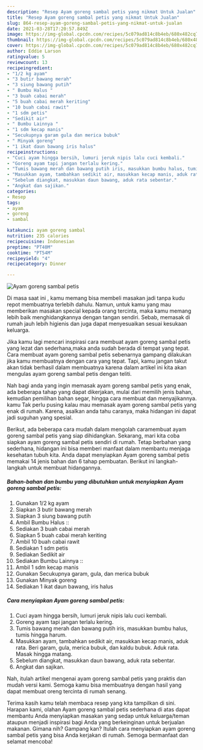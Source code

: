```yaml
---
description: "Resep Ayam goreng sambal petis yang nikmat Untuk Jualan"
title: "Resep Ayam goreng sambal petis yang nikmat Untuk Jualan"
slug: 864-resep-ayam-goreng-sambal-petis-yang-nikmat-untuk-jualan
date: 2021-03-28T17:20:57.849Z
image: https://img-global.cpcdn.com/recipes/5c079ad814c8b4eb/680x482cq70/ayam-goreng-sambal-petis-foto-resep-utama.jpg
thumbnail: https://img-global.cpcdn.com/recipes/5c079ad814c8b4eb/680x482cq70/ayam-goreng-sambal-petis-foto-resep-utama.jpg
cover: https://img-global.cpcdn.com/recipes/5c079ad814c8b4eb/680x482cq70/ayam-goreng-sambal-petis-foto-resep-utama.jpg
author: Eddie Larson
ratingvalue: 5
reviewcount: 13
recipeingredient:
- "1/2 kg ayam"
- "3 butir bawang merah"
- "3 siung bawang putih"
- " Bumbu Halus "
- "3 buah cabai merah"
- "5 buah cabai merah keriting"
- "10 buah cabai rawit"
- "1 sdm petis"
- "Sedikit air"
- " Bumbu Lainnya "
- "1 sdm kecap manis"
- "Secukupnya garam gula dan merica bubuk"
- " Minyak goreng"
- "1 ikat daun bawang iris halus"
recipeinstructions:
- "Cuci ayam hingga bersih, lumuri jeruk nipis lalu cuci kembali."
- "Goreng ayam tapi jangan terlalu kering."
- "Tumis bawang merah dan bawang putih iris, masukkan bumbu halus, tumis hingga harum."
- "Masukkan ayam, tambahkan sedikit air, masukkan kecap manis, aduk rata. Beri garam, gula, merica bubuk, dan kaldu bubuk. Aduk rata. Masak hingga matang."
- "Sebelum diangkat, masukkan daun bawang, aduk rata sebentar."
- "Angkat dan sajikan."
categories:
- Resep
tags:
- ayam
- goreng
- sambal

katakunci: ayam goreng sambal 
nutrition: 235 calories
recipecuisine: Indonesian
preptime: "PT40M"
cooktime: "PT54M"
recipeyield: "4"
recipecategory: Dinner

---
```



![Ayam goreng sambal petis](https://img-global.cpcdn.com/recipes/5c079ad814c8b4eb/680x482cq70/ayam-goreng-sambal-petis-foto-resep-utama.jpg)

Di masa  saat ini , kamu memang bisa membeli masakan jadi tanpa kudu repot membuatnya terlebih dahulu. Namun, untuk kamu yang mau memberikan masakan special kepada orang tercinta, maka kamu memang lebih baik menghidangkannya dengan tangan sendiri. Sebab, memasak di rumah jauh lebih higienis dan juga dapat menyesuaikan sesuai kesukaan keluarga.

Jika kamu lagi mencari inspirasi cara membuat ayam goreng sambal petis yang lezat dan sederhana,maka anda sudah berada di tempat yang tepat. Cara membuat ayam goreng sambal petis  sebenarnya gampang dilakukan jika kamu membuatnya dengan cara yang tepat. Tapi, kamu jangan takut akan tidak berhasil dalam membuatnya 
karena dalam artikel ini kita akan mengulas ayam goreng sambal petis dengan teliti.  



Nah bagi anda yang ingin memasak ayam goreng sambal petis yang enak, ada beberapa tahap yang dapat dikerjakan, mulai dari memilih jenis bahan, kemudian pemilihan bahan segar, hingga cara membuat dan menyajikannya. kamu Tak perlu pusing kalau mau memasak ayam goreng sambal petis yang enak di rumah. Karena, asalkan anda  tahu caranya, maka hidangan ini dapat jadi suguhan yang spesial.

Berikut, ada beberapa cara mudah dalam mengolah caramembuat ayam goreng sambal petis yang siap dihidangkan. Sekarang, mari kita coba siapkan ayam goreng sambal petis sendiri di rumah. Tetap berbahan yang sederhana, hidangan ini bisa memberi manfaat dalam membantu menjaga kesehatan tubuh kita. Anda dapat menyiapkan Ayam goreng sambal petis memakai 14 jenis bahan dan 6 tahap pembuatan. Berikut ini langkah-langkah untuk membuat hidangannya.

<!--inarticleads1-->

##### Bahan-bahan dan bumbu yang dibutuhkan untuk menyiapkan Ayam goreng sambal petis:

1. Gunakan 1/2 kg ayam
1. Siapkan 3 butir bawang merah
1. Siapkan 3 siung bawang putih
1. Ambil  Bumbu Halus ::
1. Sediakan 3 buah cabai merah
1. Siapkan 5 buah cabai merah keriting
1. Ambil 10 buah cabai rawit
1. Sediakan 1 sdm petis
1. Sediakan Sedikit air
1. Sediakan  Bumbu Lainnya ::
1. Ambil 1 sdm kecap manis
1. Gunakan Secukupnya garam, gula, dan merica bubuk
1. Gunakan  Minyak goreng
1. Sediakan 1 ikat daun bawang, iris halus




<!--inarticleads2-->

##### Cara menyiapkan Ayam goreng sambal petis:

1. Cuci ayam hingga bersih, lumuri jeruk nipis lalu cuci kembali.
1. Goreng ayam tapi jangan terlalu kering.
1. Tumis bawang merah dan bawang putih iris, masukkan bumbu halus, tumis hingga harum.
1. Masukkan ayam, tambahkan sedikit air, masukkan kecap manis, aduk rata. Beri garam, gula, merica bubuk, dan kaldu bubuk. Aduk rata. Masak hingga matang.
1. Sebelum diangkat, masukkan daun bawang, aduk rata sebentar.
1. Angkat dan sajikan.




Nah, itulah artikel mengenai  ayam goreng sambal petis  yang praktis dan mudah versi kami. Semoga kamu bisa membuatnya dengan hasil yang dapat membuat oreng tercinta di rumah senang. 

Terima kasih kamu telah membaca resep yang kita tampilkan di sini. Harapan kami, olahan  Ayam goreng sambal petis sederhana di atas dapat membantu Anda menyiapkan masakan yang sedap untuk keluarga/teman ataupun menjadi inspirasi bagi Anda yang berkeinginan untuk berjualan makanan. Gimana nih? Gampang kan? Itulah cara menyiapkan ayam goreng sambal petis yang bisa Anda kerjakan di rumah. Semoga bermanfaat dan selamat mencoba!

